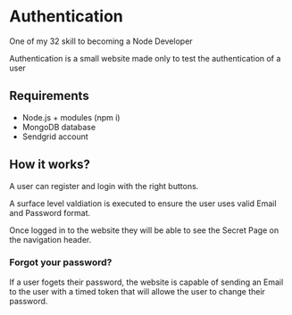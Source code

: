 # Authentication
One of my 32 skill to becoming a Node Developer 

Authentication is a small website made only to test the authentication of a user 

## Requirements
- Node.js + modules (npm i)
- MongoDB database
- Sendgrid account
  
## How it works?

A user can register and login with the right buttons.

A surface level valdiation is executed to ensure the user uses valid Email and Password format.

Once logged in to the website they will be able to see the Secret Page on the navigation header.

### Forgot your password?
If a user fogets their password, the website is capable of sending an Email to the user with a timed token that will allowe the user to change their password.
